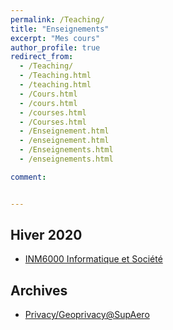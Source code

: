 ```yaml
---
permalink: /Teaching/
title: "Enseignements"
excerpt: "Mes cours"
author_profile: true
redirect_from:
  - /Teaching/
  - /Teaching.html
  - /teaching.html
  - /Cours.html
  - /cours.html
  - /courses.html
  - /Courses.html
  - /Enseignement.html
  - /enseignement.html
  - /Enseignements.html
  - /enseignements.html

comment:


---
```




<!-- <span class="badge badge-pill badge-primary">Primary</span>
<span class="badge badge-pill badge-success">Success</span> -->

<!-- Since Winter 2020, I am a _Professeur_ of Computing Science at [_Université du Québec à Montréal_](https://uqam.ca/) (UQAM), member of the [_Département d'Informatique_](https://info.uqam.ca/) and of the [_LATECE_](https://latece.uqam.ca). I'm interested in security, privacy and applied cryptography.

An important part of my research is concerned with exploiting the latest developments of homomorphic encryption in order to provide better _Privacy Enhancing Technologies_. For example, we developped the [_NFLLib_](https://github.com/quarkslab/NFLlib) toolkit and [_XPIR_ Private Information Retrieval](https://github.com/XPIR-team/XPIR) on top of it.

<span class="badge badge-pill badge-primary">GDR</span> I am deputy director of the [Groupement de Recherche (GDR) Sécurité Informatique](https://gdr-securite.irisa.fr) which hosts all french researchers on Computer Security under a common virtual laboratory.

<span class="badge badge-pill badge-warning">Secondment</span> I am a _Directeur de Recherche_ [_CNRS_](https://cnrs.fr) on secondment. You can find my previous professional webpage [here](https://homepages.laas.fr/~mkilliji). -->

## Hiver 2020
- [INM6000 Informatique et Société](2020-W-INM6000)

## Archives
- [Privacy/Geoprivacy@SupAero](https://homepages.laas.fr/~mkilliji/BEPrivacy)
